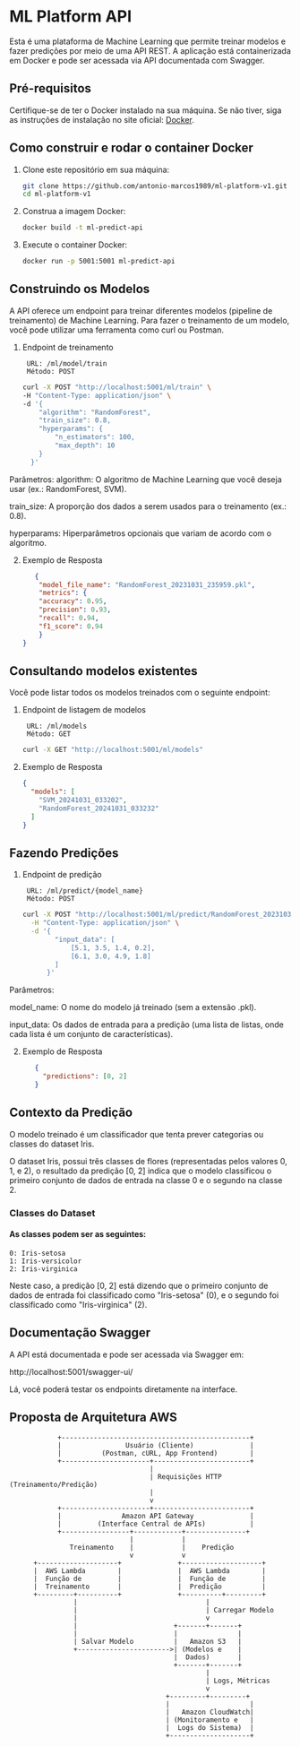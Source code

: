 # ML Platform API

Esta é uma plataforma de Machine Learning que permite treinar modelos e fazer predições por meio de uma API REST. A aplicação está containerizada em Docker e pode ser acessada via API documentada com Swagger.

## Pré-requisitos

Certifique-se de ter o Docker instalado na sua máquina. Se não tiver, siga as instruções de instalação no site oficial: [Docker](https://www.docker.com/products/docker-desktop).

## Como construir e rodar o container Docker

1. Clone este repositório em sua máquina:

   ```bash
   git clone https://github.com/antonio-marcos1989/ml-platform-v1.git
   cd ml-platform-v1
   
2. Construa a imagem Docker:
    ```bash
    docker build -t ml-predict-api
3. Execute o container Docker:
    ```bash
    docker run -p 5001:5001 ml-predict-api
   
## Construindo os Modelos

A API oferece um endpoint para treinar diferentes modelos (pipeline de treinamento) de Machine Learning. Para fazer o treinamento de um modelo, você pode utilizar uma ferramenta como curl ou Postman.

1. Endpoint de treinamento

        URL: /ml/model/train
        Método: POST

    ```bash
    curl -X POST "http://localhost:5001/ml/train" \
    -H "Content-Type: application/json" \
    -d '{
        "algorithm": "RandomForest",
        "train_size": 0.8,
        "hyperparams": {
            "n_estimators": 100,
            "max_depth": 10
        }
      }'

Parâmetros:
algorithm: O algoritmo de Machine Learning que você deseja usar (ex.: RandomForest, SVM).

train_size: A proporção dos dados a serem usados para o treinamento (ex.: 0.8).

hyperparams: Hiperparâmetros opcionais que variam de acordo com o algoritmo.

2. Exemplo de Resposta

    ```json
       {
        "model_file_name": "RandomForest_20231031_235959.pkl",
        "metrics": {
        "accuracy": 0.95,
        "precision": 0.93,
        "recall": 0.94,
        "f1_score": 0.94
        }
    }
   
## Consultando modelos existentes

Você pode listar todos os modelos treinados com o seguinte endpoint:

1. Endpoint de listagem de modelos

        URL: /ml/models
        Método: GET

    ```bash
    curl -X GET "http://localhost:5001/ml/models"

2. Exemplo de Resposta

    ```json
    {
      "models": [
        "SVM_20241031_033202",
        "RandomForest_20241031_033232"
      ]
    }
## Fazendo Predições

1. Endpoint de predição

        URL: /ml/predict/{model_name}
        Método: POST

    ```bash
    curl -X POST "http://localhost:5001/ml/predict/RandomForest_20231031_235959" \
      -H "Content-Type: application/json" \
      -d '{
            "input_data": [
                [5.1, 3.5, 1.4, 0.2],
                [6.1, 3.0, 4.9, 1.8]
            ]
          }'


Parâmetros:

model_name: O nome do modelo já treinado (sem a extensão .pkl). 

input_data: Os dados de entrada para a predição (uma lista de listas, onde cada lista é um conjunto de características).

2. Exemplo de Resposta

    ```json
       {
         "predictions": [0, 2]
       }
   
## Contexto da Predição
O modelo treinado é um classificador que tenta prever categorias ou classes do dataset Iris. 

O dataset Iris, possui três classes de flores (representadas pelos valores 0, 1, e 2), o resultado da predição [0, 2] indica que o modelo classificou o primeiro conjunto de dados de entrada na classe 0 e o segundo na classe 2.

### Classes do Dataset

#### As classes podem ser as seguintes:
    0: Iris-setosa
    1: Iris-versicolor
    2: Iris-virginica

Neste caso, a predição [0, 2] está dizendo que o primeiro conjunto de dados de entrada foi classificado como "Iris-setosa" (0), e o segundo foi classificado como "Iris-virginica" (2).
   
## Documentação Swagger

A API está documentada e pode ser acessada via Swagger em:

http://localhost:5001/swagger-ui/

Lá, você poderá testar os endpoints diretamente na interface.

## Proposta de Arquitetura AWS

                +-----------------------------------------------+
                |                Usuário (Cliente)              |
                |          (Postman, cURL, App Frontend)        |
                +----------------------+------------------------+
                                       |
                                       | Requisições HTTP (Treinamento/Predição)
                                       |
                                       v
                +----------------------+------------------------+
                |               Amazon API Gateway              |
                |         (Interface Central de APIs)           |
                +-----------------+------------+---------------+
                                  |            |
                   Treinamento    |            |    Predição
                                  v            v
          +--------------------+              +--------------------+
          |  AWS Lambda        |              |  AWS Lambda        |
          |  Função de         |              |  Função de         |
          |  Treinamento       |              |  Predição          |
          +---------+----------+              +----------+---------+
                    |                                |
                    |                                | Carregar Modelo
                    |                                v
                    |                        +-------+-------+
                    |                        |               |
                    | Salvar Modelo          |   Amazon S3   |
                    +----------------------->| (Modelos e    |
                                             |  Dados)       |
                                             +-------+-------+
                                                     |
                                                     | Logs, Métricas
                                                     v
                                           +---------+---------+
                                           |                    |
                                           |   Amazon CloudWatch|
                                           | (Monitoramento e   |
                                           |  Logs do Sistema)  |
                                           +--------------------+

